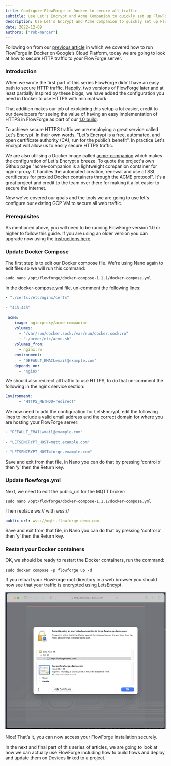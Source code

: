 ```yaml
---
title: Configure FlowForge in Docker to secure all traffic
subtitle: Use Let's Encrypt and Acme Companion to quickly set up FlowForge to encrypt all traffic
description: Use Let's Encrypt and Acme Companion to quickly set up FlowForge to encrypt all traffic
date: 2022-12-09
authors: ["rob-marcer"]
---
```


Following on from our [previous article](https://flowforge.com/blog/2022/10/ff-docker-gcp/) in which we covered how to run FlowForge in Docker on Google’s Cloud Platform, today we are going to look at how to secure HTTP traffic to your FlowForge server.

<!--more-->

### Introduction

When we wrote the first part of this series FlowForge didn't have an easy path to secure HTTP traffic. Happily, two versions of FlowForge later and at least partially inspired by these blogs, we have added the configuration you need in Docker to use HTTPS with minimal work.

That addition makes our job of explaining this setup a lot easier, credit to our developers for seeing the value of having an easy implementation of HTTPS in FlowForge as part of our [1.0 build](https://flowforge.com/blog/2022/10/flowforge-1-released/).

To achieve secure HTTPS traffic we are employing a great service called [Let's Encrypt](https://letsencrypt.org/). In their own words, "Let’s Encrypt is a free, automated, and open certificate authority (CA), run for the public’s benefit". In practice Let's Encrypt will allow us to easily secure HTTPS traffic.

We are also utilising a Docker image called [acme-companion](https://github.com/nginx-proxy/acme-companion) which makes the configuration of Let's Encrypt a breeze. To quote the project's own Github page "acme-companion is a lightweight companion container for nginx-proxy. It handles the automated creation, renewal and use of SSL certificates for proxied Docker containers through the ACME protocol". It's a great project and credit to the team over there for making it a lot easier to secure the internet.

Now we've covered our goals and the tools we are going to use let's configure our existing GCP VM to secure all web traffic.

### Prerequisites 

As mentioned above, you will need to be running FlowForge version 1.0 or higher to follow this guide. If you are using an older version you can upgrade now using the [instructions here](https://flowforge.com/docs/upgrade/).

### Update Docker Compose

The first step is to edit our Docker compose file. We're using Nano again to edit files so we will run this command:

```
sudo nano /opt/flowforge/docker-compose-1.1.1/docker-compose.yml
```

In the docker-compose.yml file, un-comment the following lines:

```yaml
- "./certs:/etc/nginx/certs"
```
```yaml
- "443:443"
```
```yaml
 acme:
    image: nginxproxy/acme-companion
    volumes:
      - "/var/run/docker.sock:/var/run/docker.sock:ro"
      - "./acme:/etc/acme.sh"
    volumes_from:
      - nginx:rw
    environment:
      - "DEFAULT_EMAIL=mail@example.com"
    depends_on:
      - "nginx"
```


We should also redirect all traffic to use HTTPS, to do that un-comment the following in the nginx service section:


```yaml
Environment:
      - "HTTPS_METHOD=redirect"
```

We now need to add the configuration for LetsEncrypt, edit the following lines to include a valid email address and the correct domain for where you are hosting your FlowForge server:

```yaml
- "DEFAULT_EMAIL=mail@example.com"
```
```yaml
- "LETSENCRYPT_HOST=mqtt.example.com"
```
```yaml
- "LETSENCRYPT_HOST=forge.example.com"
```

Save and exit from that file, in Nano you can do that by pressing ‘control x’ then ‘y’ then the Return key.

### Update flowforge.yml

Next, we need to edit the public_url for the MQTT broker:
```
sudo nano /opt/flowforge/docker-compose-1.1.1/docker-compose.yml
```
Then replace ws:// with wss://
```yaml
public_url: wss://mqtt.flowforge-demo.com
```
Save and exit from that file, in Nano you can do that by pressing ‘control x’ then ‘y’ then the Return key.

### Restart your Docker containers

OK, we should be ready to restart the Docker containers, run the command:

```
sudo docker compose -p flowforge up -d
```

If you reload your FlowForge root directory in a web browser you should now see that your traffic is encrypted using LetsEncypt.

![A screenshot from Safari web browser showing that the traffic to FlowForge is encrypted](./images/https-working.png)

Nice! That’s it, you can now access your FlowForge installation securely. 

In the next and final part of this series of articles, we are going to look at how we can actually use FlowForge including how to build flows and deploy and update them on Devices linked to a project.
